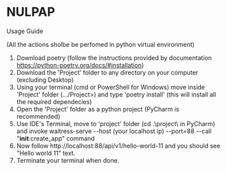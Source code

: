 # NULPAP

Usage Guide

(All the actions sholbe be perfomed in python virtual environment)

1. Download poetry (follow the instructions provided by documentation https://python-poetry.org/docs/#installation)
2. Download the 'Project' folder to any directory on your computer (excluding Desktop)
3. Using your terminal (cmd or PowerShell for Windows) move inside 'Project' folder (.../Project>) and type 'poetry install' (this will install all the required dependecies)
4. Open the 'Project' folder as a python project (PyCharm is recommended)
5. Use IDE's Terminal, move to 'project' folder (cd .\project\ in PyCharm) and invoke waitress-serve --host (your localhost ip) --port=88 --call "__init__:create_app" command
6. Now follow http://localhost:88/api/v1/hello-world-11 and you should see "Hello world 11" text.
7. Terminate your terminal when done.
